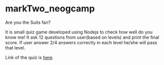 # markTwo_neogcamp
Are you the Suits fan?

It is small quiz game developed using Nodejs to check how well do you know me! It ask 12 questions from user(based on levels) and print the final score.
If user answer 2/4 answers correctly in each level he/she will pass that level.

Link of the quiz is [here](https://replit.com/@LundPiyush/neogcampmarkTwo?embed=1&output=1).

